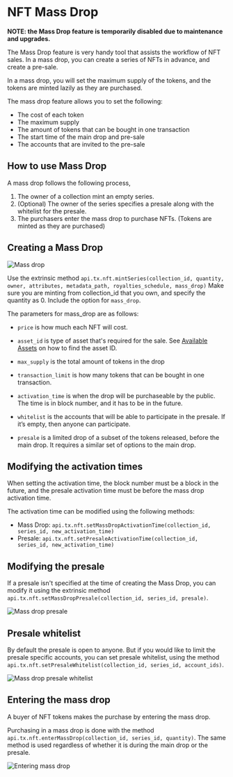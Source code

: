 # NFT Mass Drop

**NOTE: the Mass Drop feature is temporarily disabled due to maintenance and upgrades.**

The Mass Drop feature is very handy tool that assists the workflow of NFT sales. 
In a mass drop, you can create a series of NFTs in advance, and create a pre-sale.

In a mass drop, you will set the maximum supply of the tokens, and the tokens are minted lazily as they are purchased.

The mass drop feature allows you to set the following:
* The cost of each token
* The maximum supply
* The amount of tokens that can be bought in one transaction 
* The start time of the main drop and pre-sale
* The accounts that are invited to the pre-sale

## How to use Mass Drop
A mass drop follows the following process,
1. The owner of a collection mint an empty series.
2. (Optional) The owner of the series specifies a presale along with the whitelist for the presale.
3. The purchasers enter the mass drop to purchase NFTs. (Tokens are minted as they are purchased)

## Creating a Mass Drop
![Mass drop](../../assets/images/nft-module/mass-drop.png)

Use the extrinsic method `api.tx.nft.mintSeries(collection_id, quantity, owner, attributes, metadata_path, royalties_schedule, mass_drop)`
Make sure you are minting from collection_id that you own, and specify the quantity as 0.
Include the option for `mass_drop`.

The parameters for mass_drop are as follows:
* `price` is how much each NFT will cost.

* `asset_id` is type of asset that's required for the sale. See [Available Assets](CENNZnet-API/Generic-Asset-API?id=available-assets) on how to find the asset ID.

* `max_supply` is the total amount of tokens in the drop

* `transaction_limit` is how many tokens that can be bought in one transaction.

* `activation_time` is when the drop will be purchaseable by the public. The time is in block number, and it has to be in the future.

* `whitelist` is the accounts that will be able to participate in the presale. If it’s empty, then anyone can participate.

* `presale` is a limited drop of a subset of the tokens released, before the main drop. It requires a similar set of options to the main drop.

## Modifying the activation times

When setting the activation time, the block number must be a block in the future, and the presale activation time must be before the mass drop activation time.

The activation time can be modified using the following methods:
* Mass Drop: `api.tx.nft.setMassDropActivationTime(collection_id, series_id, new_activation_time)`
* Presale: `api.tx.nft.setPresaleActivationTime(collection_id, series_id, new_activation_time)` 

## Modifying the presale

If a presale isn't specified at the time of creating the Mass Drop, you can modify it using the extrinsic method `api.tx.nft.setMassDropPresale(collection_id, series_id, presale)`.

![Mass drop presale](../../assets/images/nft-module/mass-drop-presale.png)

## Presale whitelist
By default the presale is open to anyone. But if you would like to limit the presale specific accounts, you can set presale whitelist, using the method `api.tx.nft.setPresaleWhitelist(collection_id, series_id, account_ids)`.

![Mass drop presale whitelist](../../assets/images/nft-module/mass-drop-presale-whitelist.png)

## Entering the mass drop
A buyer of NFT tokens makes the purchase by entering the mass drop.

Purchasing in a mass drop is done with the method `api.tx.nft.enterMassDrop(collection_id, series_id, quantity)`. The same method is used regardless of whether it is during the main drop or the presale.

![Entering mass drop](../../assets/images/nft-module/enter-mass-drop.png)